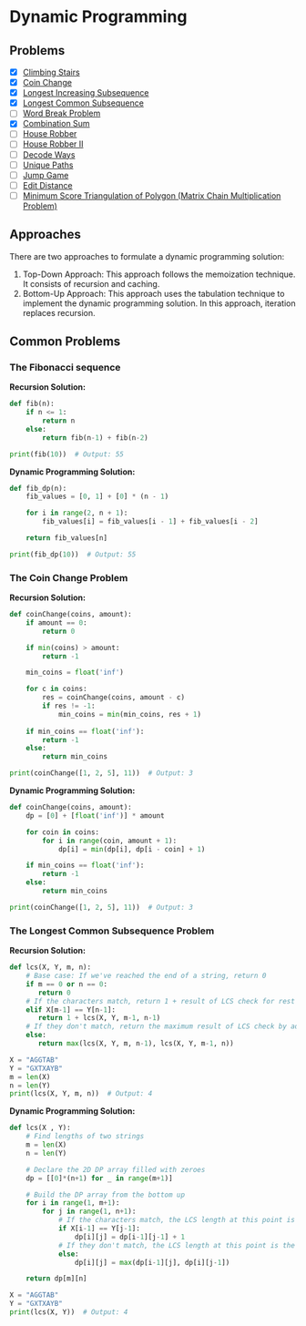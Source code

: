 # Dynamic Programming

## Problems

- [x] [Climbing Stairs](https://leetcode.com/problems/climbing-stairs/)
- [x] [Coin Change](https://leetcode.com/problems/coin-change/)
- [x] [Longest Increasing Subsequence](https://leetcode.com/problems/longest-increasing-subsequence/)
- [x] [Longest Common Subsequence](https://leetcode.com/problems/longest-common-subsequence/)
- [ ] [Word Break Problem](https://leetcode.com/problems/word-break/)
- [x] [Combination Sum](https://leetcode.com/problems/combination-sum-iv/)
- [ ] [House Robber](https://leetcode.com/problems/house-robber/)
- [ ] [House Robber II](https://leetcode.com/problems/house-robber-ii/)
- [ ] [Decode Ways](https://leetcode.com/problems/decode-ways/)
- [ ] [Unique Paths](https://leetcode.com/problems/unique-paths/)
- [ ] [Jump Game](https://leetcode.com/problems/jump-game/)
- [ ] [Edit Distance](https://leetcode.com/problems/edit-distance/)
- [ ] [Minimum Score Triangulation of Polygon (Matrix Chain Multiplication Problem)](https://leetcode.com/problems/minimum-score-triangulation-of-polygon)

## Approaches

There are two approaches to formulate a dynamic programming solution:

1. Top-Down Approach:  This approach follows the memoization technique. It consists of recursion and caching.
2. Bottom-Up Approach: This approach uses the tabulation technique to implement the dynamic programming solution. In this approach, iteration replaces recursion.

## Common Problems

### The Fibonacci sequence

**Recursion Solution:**

```python
def fib(n):
    if n <= 1:
        return n
    else:
        return fib(n-1) + fib(n-2)

print(fib(10))  # Output: 55
```

**Dynamic Programming Solution:**

```python
def fib_dp(n):
    fib_values = [0, 1] + [0] * (n - 1)

    for i in range(2, n + 1):
        fib_values[i] = fib_values[i - 1] + fib_values[i - 2]

    return fib_values[n]

print(fib_dp(10))  # Output: 55
```

### The Coin Change Problem

**Recursion Solution:**

```python
def coinChange(coins, amount):
    if amount == 0:
        return 0

    if min(coins) > amount:
        return -1

    min_coins = float('inf')

    for c in coins:
        res = coinChange(coins, amount - c)
        if res != -1:
            min_coins = min(min_coins, res + 1)
    
    if min_coins == float('inf'):
        return -1
    else:
        return min_coins

print(coinChange([1, 2, 5], 11))  # Output: 3
```

**Dynamic Programming Solution:**

```python
def coinChange(coins, amount):
    dp = [0] + [float('inf')] * amount

    for coin in coins:
        for i in range(coin, amount + 1):
            dp[i] = min(dp[i], dp[i - coin] + 1)

    if min_coins == float('inf'):
        return -1
    else:
        return min_coins

print(coinChange([1, 2, 5], 11))  # Output: 3
```

### The Longest Common Subsequence Problem

**Recursion Solution:**

```python
def lcs(X, Y, m, n):
    # Base case: If we've reached the end of a string, return 0
    if m == 0 or n == 0:
       return 0
    # If the characters match, return 1 + result of LCS check for rest of the strings
    elif X[m-1] == Y[n-1]:
       return 1 + lcs(X, Y, m-1, n-1)
    # If they don't match, return the maximum result of LCS check by advancing one character in either string
    else:
       return max(lcs(X, Y, m, n-1), lcs(X, Y, m-1, n))

X = "AGGTAB"
Y = "GXTXAYB"
m = len(X)
n = len(Y)
print(lcs(X, Y, m, n))  # Output: 4
```

**Dynamic Programming Solution:**

```python
def lcs(X , Y):
    # Find lengths of two strings
    m = len(X)
    n = len(Y)

    # Declare the 2D DP array filled with zeroes
    dp = [[0]*(n+1) for _ in range(m+1)]

    # Build the DP array from the bottom up
    for i in range(1, m+1):
        for j in range(1, n+1):
            # If the characters match, the LCS length at this point is 1 + LCS length up to the previous characters
            if X[i-1] == Y[j-1]:
                dp[i][j] = dp[i-1][j-1] + 1
            # If they don't match, the LCS length at this point is the maximum of the LCS length up to the previous character in string X or in string Y
            else:
                dp[i][j] = max(dp[i-1][j], dp[i][j-1])

    return dp[m][n]

X = "AGGTAB"
Y = "GXTXAYB"
print(lcs(X, Y))  # Output: 4
```